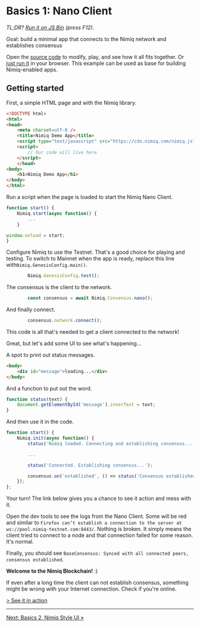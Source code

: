 # Basics 1: Nano Client

_TL;DR? [Run it on JS Bin](https://jsbin.com/babucur/edit) (press F12)._

Goal: build a minimal app that connects to the Nimiq network and establishes consensus

Open the [source code](https://jsbin.com/babucur/edit) to modify, play, and see how it all fits together.
Or [just run it](../demo/basic-client.html) in your browser.
This example can be used as base for building Nimiq-enabled apps.

## Getting started

First, a simple HTML page and with the Nimiq library.

```HTML
<!DOCTYPE html>
<html>
<head>
    <meta charset=utf-8 />
    <title>Nimiq Demo App</title>
    <script type="text/javascript" src="https://cdn.nimiq.com/nimiq.js"></script>
    <script>
        // Our code will live here
    </script>
    </head>
<body>
    <h1>Nimiq Demo App</h1>
</body>
</html>
```

Run a script when the page is loaded to start the Nimiq Nano Client.

```js
function start() {
    Nimiq.start(async function() {
        ...
    }

window.onload = start;
}
```

Configure Nimiq to use the Testnet.
That's a good choice for playing and testing.
To switch to Mainnet when the app is ready, replace this line with`Nimiq.GenesisConfig.main()`.

```js
        Nimiq.GenesisConfig.test();
```

The consensus is the client to the network.

```js
        const consensus = await Nimiq.Consensus.nano();
```

And finally connect.

```js
        consensus.network.connect();
```

This code is all that's needed to get a client connected to the network!

Great, but let's add some UI to see what's happening&hellip;

A spot to print out status messages.

```html
<body>
    <div id="message">loading...</div>
</body>
```

And a function to put out the word.

```js
function status(text) {
    document.getElementById('message').innerText = text;
}
```

And then use it in the code.

```js
function start() {
    Nimiq.init(async function() {
        status('Nimiq loaded. Connecting and establishing consensus...');

        ...

        status('Connected. Establishing consensus...');

        consensus.on('established', () => status('Consensus established'));
    });
};
```

Your turn! The link below gives you a chance to see it action and mess with it.

Open the dev tools to see the logs from the Nano Client.
Some will be red and similar to
`Firefox can’t establish a connection to the server at ws://pool.nimiq-testnet.com:8443/`.
Nothing is broken.
It simply means the client tried to connect to a node and that connection failed for some reason.
It's normal.

Finally, you should see
`BaseConsensus: Synced with all connected peers, consensus established`.

**Welcome to the Nimiq Blockchain!** :)

If even after a long time the client can not establish consensus, something might be wrong with your Internet connection.
Check if you're online.

[> See it in action](https://jsbin.com/babucur/edit)

---

[Next: Basics 2, Nimiq Style UI &raquo;](tutorial-basics-3-tx)
